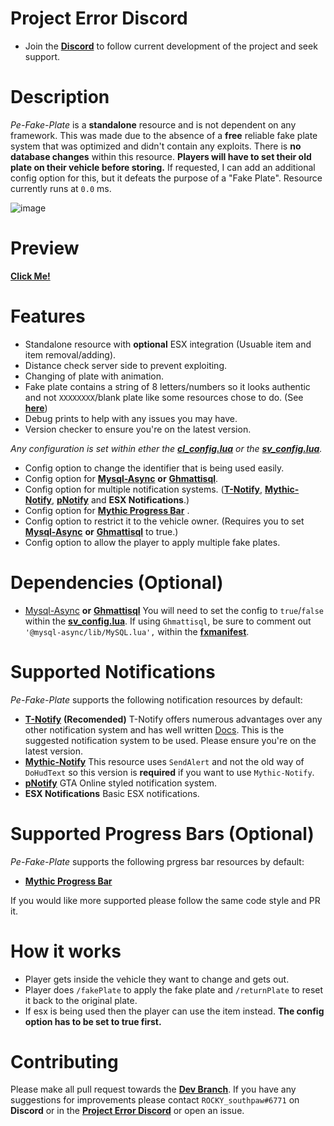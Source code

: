 # Project Error Discord

- Join the [**Discord**](https://discord.gg/HYwBjTbAY5) to follow current development of the project and seek support.

# Description

*Pe-Fake-Plate* is a **standalone** resource and is not dependent on any framework. This was made due to the absence of a **free** reliable fake plate system that was optimized and didn't contain any exploits. There is **no database changes** within this resource. **Players will have to set their old plate on their vehicle before storing.** If requested, I can add an additional config option for this, but it defeats the purpose of a "Fake Plate". Resource currently runs at `0.0` ms.

![image](https://user-images.githubusercontent.com/55056068/118578285-e06acc80-b759-11eb-8adf-3abca2c784f1.png)


# Preview
[**Click Me!**](https://streamable.com/p388xb)

# Features

- Standalone resource with **optional** ESX integration (Usuable item and item removal/adding).
- Distance check server side to prevent exploiting.
- Changing of plate with animation.
- Fake plate contains a string of 8 letters/numbers so it looks authentic and not `XXXXXXXX`/blank plate like some resources chose to do. (See [**here**](https://i.imgur.com/bEVyXzU.png))
- Debug prints to help with any issues you may have.
- Version checker to ensure you're on the latest version.

*Any configuration is set within ether the [**cl_config.lua**](https://github.com/project-error/pe-fake-plate/blob/main/config/cl_config.lua) or the [**sv_config.lua**](https://github.com/project-error/pe-fake-plate/blob/main/config/sv_config.lua).*

- Config option to change the identifier that is being used easily.
- Config option for [**Mysql-Async**](https://github.com/brouznouf/fivem-mysql-async) **or** [**Ghmattisql**](https://github.com/GHMatti/ghmattimysql).
- Config option for multiple notification systems. ([**T-Notify**](https://github.com/TasoOneAsia/t-notify), [**Mythic-Notify**](https://github.com/FlawwsX/mythic_notify), [**pNotify**](https://forum.cfx.re/t/release-pnotify-in-game-js-notifications-using-noty/20659) and **ESX Notifications**.)
- Config option for [**Mythic Progress Bar**](https://github.com/ONyambura/mythic_progbar) .
- Config option to restrict it to the vehicle owner. (Requires you to set [**Mysql-Async**](https://github.com/brouznouf/fivem-mysql-async) **or** [**Ghmattisql**](https://github.com/GHMatti/ghmattimysql) to true.)
- Config option to allow the player to apply multiple fake plates.

# Dependencies (Optional)

- [Mysql-Async](https://github.com/brouznouf/fivem-mysql-async) **or** [**Ghmattisql**](https://github.com/GHMatti/ghmattimysql) You will need to set the config to `true`/`false` within the [**sv_config.lua**](https://github.com/project-error/pe-fake-plate/blob/main/config/sv_config.lua). 
If using `Ghmattisql`, be sure to comment out `'@mysql-async/lib/MySQL.lua',` within the [**fxmanifest**](hhttps://github.com/project-error/pe-fake-plate/blob/faa27fd64019a21f88665af9859f1f4e95204fa0/fxmanifest.lua#L12).

# Supported Notifications

*Pe-Fake-Plate* supports the following notification resources by default:
- [**T-Notify**](https://github.com/TasoOneAsia/t-notify) **(Recomended)** T-Notify offers numerous advantages over any other notification system and has well written [Docs](https://docs.tasoagc.dev/#/). This is the suggested notification system to be used. Please ensure you're on the latest version.
- [**Mythic-Notify**](https://github.com/FlawwsX/mythic_notify) This resource uses `SendAlert` and not the old way of `DoHudText` so this version is **required** if you want to use `Mythic-Notify`.
- [**pNotify**](https://forum.cfx.re/t/release-pnotify-in-game-js-notifications-using-noty/20659) GTA Online styled notification system.
- **ESX Notifications** Basic ESX notifications.

# Supported Progress Bars (Optional)

*Pe-Fake-Plate* supports the following prgress bar resources by default:
- [**Mythic Progress Bar**](https://github.com/ONyambura/mythic_progbar)

If you would like more supported please follow the same code style and PR it.

# How it works

- Player gets inside the vehicle they want to change and gets out.
- Player does `/fakePlate` to apply the fake plate and `/returnPlate` to reset it back to the original plate.
- If esx is being used then the player can use the item instead. **The config option has to be set to true first.**

# Contributing

Please make all pull request towards the [**Dev Branch**](https://github.com/project-error/new-fakeplate-who-dis/tree/dev). If you have any suggestions for improvements please contact `ROCKY_southpaw#6771` on **Discord** or in the [**Project Error Discord**](https://discord.gg/HYwBjTbAY5) or open an issue.
